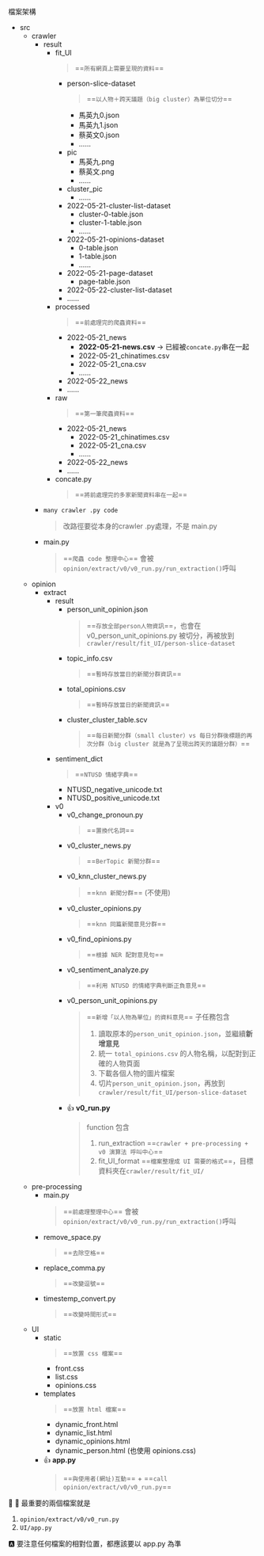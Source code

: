 檔案架構
- src
    - crawler
        - result
            - fit_UI
                >==`所有網頁上需要呈現的資料`==
                - person-slice-dataset
                    >==`以人物＋跨天議題（big cluster）為單位切分`==
                    - 馬英九0.json
                    - 馬英九1.json
                    - 蔡英文0.json
                    - ......
                - pic
                    - 馬英九.png
                    - 蔡英文.png
                    - ......
                - cluster_pic
                    - ......
                - 2022-05-21-cluster-list-dataset
                    - cluster-0-table.json
                    - cluster-1-table.json
                    - ......
                - 2022-05-21-opinions-dataset
                    - 0-table.json
                    - 1-table.json
                    - ......
                - 2022-05-21-page-dataset
                    - page-table.json
                - 2022-05-22-cluster-list-dataset
                - ......
            - processed
                >==`前處理完的爬蟲資料`==
                - 2022-05-21_news
                    - **2022-05-21-news.csv** -> 已經被`concate.py`串在一起
                    - 2022-05-21_chinatimes.csv
                    - 2022-05-21_cna.csv
                    - ......
                - 2022-05-22_news
                - ......
            - raw
                >==`第一筆爬蟲資料`==
                - 2022-05-21_news
                    - 2022-05-21_chinatimes.csv
                    - 2022-05-21_cna.csv
                    - ......
                - 2022-05-22_news
                - ......
            - concate.py
                >==`將前處理完的多家新聞資料串在一起`==
        - `many crawler .py code`
            >改路徑要從本身的crawler .py處理，不是 main.py
        - main.py
            >==`爬蟲 code 整理中心`== 會被 `opinion/extract/v0/v0_run.py/run_extraction()`呼叫 
    - opinion
        - extract
            - result
                - person_unit_opinion.json
                    >==`存放全部person人物資訊`==，也會在 v0_person_unit_opinions.py 被切分，再被放到 `crawler/result/fit_UI/person-slice-dataset`
                - topic_info.csv
                    >==`暫時存放當日的新聞分群資訊`==
                - total_opinions.csv
                    >==`暫時存放當日的新聞資訊`==
                - cluster_cluster_table.scv
                    >==`每日新聞分群（small cluster）vs 每日分群後標題的再次分群（big cluster 就是為了呈現出跨天的議題分群）`==
            - sentiment_dict
                 >==`NTUSD 情緒字典`==
                - NTUSD_negative_unicode.txt
                - NTUSD_positive_unicode.txt
            - v0
                - v0_change_pronoun.py
                    >==`置換代名詞`==
                - v0_cluster_news.py
                    >==`BerTopic 新聞分群`==
                - v0_knn_cluster_news.py
                    >==`knn 新聞分群`== (不使用)
                - v0_cluster_opinions.py
                    >==`knn 同篇新聞意見分群`==
                - v0_find_opinions.py
                    >==`根據 NER 配對意見句`==
                - v0_sentiment_analyze.py
                    >==`利用 NTUSD 的情緒字典判斷正負意見`==
                - v0_person_unit_opinions.py
                    >==`新增「以人物為單位」的資料意見`==
                    >子任務包含
                    >1. 讀取原本的`person_unit_opinion.json`，並繼續**新增意見**
                    >2. 統一 `total_opinions.csv` 的人物名稱，以配對到正確的人物頁面
                    >3. 下載各個人物的圖片檔案
                    >4. 切片`person_unit_opinion.json`，再放到`crawler/result/fit_UI/person-slice-dataset`
                - :+1: **v0_run.py** 
                    >function 包含
                    >1. run_extraction ==`crawler + pre-processing + v0 演算法 呼叫中心`==
                    >2. fit_UI_format ==`檔案整理成 UI 需要的格式`==，目標資料夾在`crawler/result/fit_UI/`
    - pre-processing 
        - main.py
           >==`前處理整理中心`== 會被 `opinion/extract/v0/v0_run.py/run_extraction()`呼叫 
        - remove_space.py
            >==`去除空格`==
        - replace_comma.py
            >==`改變逗號`==
        - timestemp_convert.py
            >==`改變時間形式`==
    - UI
        - static
            >==`放置 css 檔案`==
            - front.css
            - list.css
            - opinions.css
        - templates
            >==`放置 html 檔案`==
            - dynamic_front.html
            - dynamic_list.html
            - dynamic_opinions.html
            - dynamic_person.html (也使用 opinions.css)
        - :+1: **app.py**
            >==`與使用者(網址)互動`== + ==`call opinion/extract/v0/v0_run.py`==

:100: :100: 最重要的兩個檔案就是
1. `opinion/extract/v0/v0_run.py`
2. `UI/app.py`

:a: 要注意任何檔案的相對位置，都應該要以 app.py 為準

